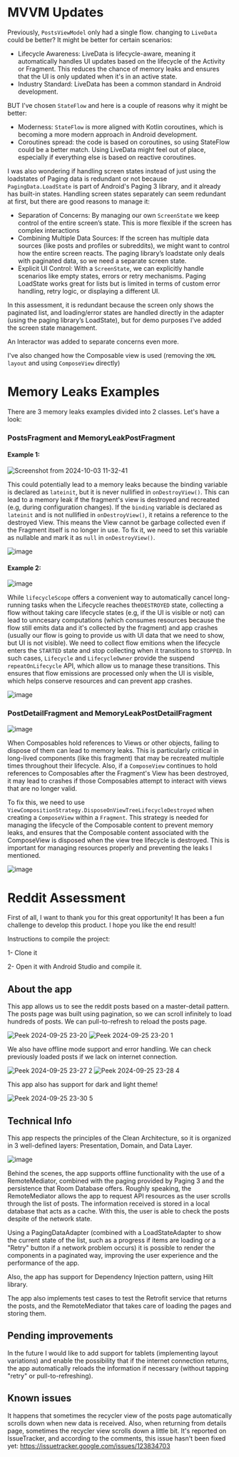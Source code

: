 
# MVVM Updates
Previously, `PostsViewModel` only had a single flow. changing to `LiveData` could be better? It  might be better for certain scenarios:
- Lifecycle Awareness: LiveData is lifecycle-aware, meaning it automatically handles UI updates based on the lifecycle of the Activity or Fragment. This reduces the chance of memory leaks and ensures that the UI is only updated when it's in an active state.
- Industry Standard: LiveData has been a common standard in Android development.

BUT I’ve chosen `StateFlow` and here is a couple of reasons why it might be better:
- Moderness: `StateFlow` is more aligned with Kotlin coroutines, which is becoming a more modern approach in Android development.
- Coroutines spread: the code is based on coroutines, so using StateFlow could be a better match. Using LiveData might feel out of place, especially if everything else is based on reactive coroutines.

I was also wondering if handling screen states instead of just using the loadstates of Paging data is redundant or not because `PagingData.LoadState` is part of Android's Paging 3 library, and it already has built-in states. Handling screen states separately can seem redundant at first, but there are good reasons to manage it:
- Separation of Concerns: By managing our own `ScreenState`  we keep control of the entire screen’s state. This is more flexible if the screen has complex interactions
- Combining Multiple Data Sources: If the screen has multiple data sources (like posts and profiles or subreddits), we might want to control how the entire screen reacts. The paging library’s loadstate only deals with paginated data, so we need a separate screen state.
- Explicit UI Control: With a `ScreenState`, we can explicitly handle scenarios like empty states, errors or retry mechanisms. Paging LoadState works great for lists but is limited in terms of custom error handling, retry logic, or displaying a different UI.
  
In this assessment, it is redundant because the screen only shows the paginated list, and loading/error states are handled directly in the adapter (using the paging library’s LoadState), but for demo purposes I’ve added the screen state management.

An Interactor was added to separate concerns even more.

I've also changed how the Composable view is used (removing the `XML layout` and using `ComposeView` directly)

# Memory Leaks Examples
There are 3 memory leaks examples divided into 2 classes. Let's have a look:

### PostsFragment and MemoryLeakPostFragment

#### Example 1:

![Screenshot from 2024-10-03 11-32-41](https://github.com/user-attachments/assets/ed7a6a80-2f82-43e7-b1bd-401e0e1e788c)

This could potentially lead to a memory leaks because the binding variable is declared as `lateinit`, but it is never nullified in `onDestroyView()`. This can lead to a memory leak if the fragment's view is destroyed and recreated (e.g, during configuration changes). If the `binding` variable is declared as `lateinit` and is not nullified in `onDestroyView()`, it retains a reference to the destroyed View. This means the View cannot be garbage collected even if the Fragment itself is no longer in use. To fix it, we need to set this variable as nullable and mark it as `null` in `onDestroyView()`.

![image](https://github.com/user-attachments/assets/bed38e9b-d806-4807-8896-114812b00a93)


#### Example 2:

![image](https://github.com/user-attachments/assets/54a4f6ab-f163-4267-81d1-ec2f962770c8)

While `lifecycleScope` offers a convenient way to automatically cancel long-running tasks when the Lifecycle reaches the`DESTROYED` state, collecting a flow without taking care lifecycle states (e.g, if the UI is visible or not) can lead to unncesary computations (which consumes resources because the flow still emits data and it's collected by the fragment) and app crashes (usually our flow is going to provide us with UI data that we need to show, but UI is not visible). We need to collect flow emitions when the lifecycle enters the `STARTED` state and stop collecting when it transitions to `STOPPED`.
In such cases, `Lifecycle` and `LifecycleOwner` provide the suspend `repeatOnLifecycle` API, which allow us to manage these transitions. This ensures that flow emissions are processed only when the UI is visible, which helps conserve resources and can prevent app crashes.

![image](https://github.com/user-attachments/assets/f468f3e2-e9a6-46e7-84a9-bacf71bb74cc)




### PostDetailFragment and MemoryLeakPostDetailFragment
![image](https://github.com/user-attachments/assets/d70b5472-377f-42e4-aaa3-5e06c658721d)

When Composables hold references to Views or other objects, failing to dispose of them can lead to memory leaks. This is particularly critical in long-lived components (like this fragment) that may be recreated multiple times throughout their lifecycle. Also, if a `ComposeView` continues to hold references to Composables after the Fragment's View has been destroyed, it may lead to crashes if those Composables attempt to interact with views that are no longer valid.

To fix this, we need to use `ViewCompositionStrategy.DisposeOnViewTreeLifecycleDestroyed` when creating a `ComposeView` within a `Fragment`. This strategy is needed for managing the lifecycle of the Composable content to prevent memory leaks, and ensures that the Composable content associated with the ComposeView is disposed when the view tree lifecycle is destroyed. This is important for managing resources properly and preventing the leaks I mentioned.

![image](https://github.com/user-attachments/assets/aba6ed52-c4f1-4fad-99a1-f21908132ef7)




# Reddit Assessment
First of all, I want to thank you for this great opportunity! It has been a fun challenge to develop this product.
I hope you like the end result!

Instructions to compile the project:

1- Clone it

2- Open it with Android Studio and compile it.


## About the app

This app allows us to see the reddit posts based on a master-detail pattern. The posts page was built using pagination, so we can scroll infinitely to load hundreds of posts. We can pull-to-refresh to reload the posts page.

![Peek 2024-09-25 23-20](https://github.com/user-attachments/assets/88eb9a2a-4662-4b98-a5b8-32f29cb18634)
![Peek 2024-09-25 23-20 1](https://github.com/user-attachments/assets/f4fcdf97-fdd5-41eb-885a-f25d83e04194)

We also have offline mode support and error handling. We can check previously loaded posts if we lack on internet connection.

![Peek 2024-09-25 23-27 2](https://github.com/user-attachments/assets/f3f5c7bc-822a-4c87-938e-353a7892a739)
![Peek 2024-09-25 23-28 4](https://github.com/user-attachments/assets/8f702de5-6d15-4741-905e-44d66c7862b7)


This app also has support for dark and light theme!

![Peek 2024-09-25 23-30 5](https://github.com/user-attachments/assets/74272a03-3bf2-49c0-a08f-a3f007a4f761)



## Technical Info

This app respects the principles of the Clean Architecture, so it is organized in 3 well-defined layers: Presentation, Domain, and Data Layer.

![image](https://github.com/ivanbarto/kotlin-repos/assets/66323499/2923aaf4-ba7d-4b07-9c54-a89aa4b011c7)

Behind the scenes, the app supports offline functionality with the use of a RemoteMediator, combined with the paging provided by Paging 3 and the persistence that Room Database offers. Roughly speaking, the RemoteMediator allows the app to request API resources as the user scrolls through the list of posts. The information received is stored in a local database that acts as a cache. With this, the user is able to check the posts despite of the network state.

Using a PagingDataAdapter (combined with a LoadStateAdapter to show the current state of the list, such as a progress if items are loading or a "Retry" button if a network problem occurs) it is possible to render the components in a paginated way, improving the user experience and the performance of the app.

Also, the app has support for Dependency Injection pattern, using Hilt library.

The app also implements test cases to test the Retrofit service that returns the posts, and the RemoteMediator that takes care of loading the pages and storing them.




## Pending improvements

In the future I would like to add support for tablets (implementing layout variations) and enable the possibility that if the internet connection returns, the app automatically reloads the information if necessary (without tapping "retry" or pull-to-refreshing).




## Known issues

It happens that sometimes the recycler view of the posts page automatically scrolls down when new data is received. Also, when returning from details page, sometimes the recycler view scrolls down a little bit. It's reported on IssueTracker, and according to the comments, this issue hasn't been fixed yet: https://issuetracker.google.com/issues/123834703













